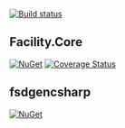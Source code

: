 [![Build status](https://ci.appveyor.com/api/projects/status/62s43a071xsqqxtl?svg=true)](https://ci.appveyor.com/project/ejball/facility)

## Facility.Core

[![NuGet](https://img.shields.io/nuget/v/Facility.Core.svg)](https://www.nuget.org/packages/Facility.Core) [![Coverage Status](https://coveralls.io/repos/github/FacilityApi/Facility/badge.svg?branch=master)](https://coveralls.io/github/FacilityApi/Facility?branch=master)

## fsdgencsharp

[![NuGet](https://img.shields.io/nuget/v/fsdgencsharp.svg)](https://www.nuget.org/packages/fsdgencsharp)
